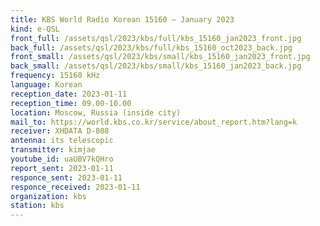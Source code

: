 ```yaml
---
title: KBS World Radio Korean 15160 — January 2023
kind: e-QSL
front_full: /assets/qsl/2023/kbs/full/kbs_15160_jan2023_front.jpg
back_full: /assets/qsl/2023/kbs/full/kbs_15160_oct2023_back.jpg
front_small: /assets/qsl/2023/kbs/small/kbs_15160_jan2023_front.jpg
back_small: /assets/qsl/2023/kbs/small/kbs_15160_jan2023_back.jpg
frequency: 15160 kHz
language: Korean
reception_date: 2023-01-11
reception_time: 09.00-10.00
location: Moscow, Russia (inside city)
mail_to: https://world.kbs.co.kr/service/about_report.htm?lang=k
receiver: XHDATA D-808
antenna: its telescopic
transmitter: kimjae
youtube_id: uaUBV7kQHro
report_sent: 2023-01-11
responce_sent: 2023-01-11
responce_received: 2023-01-11
organization: kbs
station: kbs
---
```

